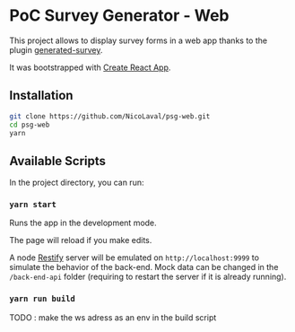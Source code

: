 # PoC Survey Generator - Web

This project allows to display survey forms in a web app thanks to the plugin [generated-survey](https://github.com/NicoLaval/generated-survey).

It was bootstrapped with [Create React App](https://github.com/facebookincubator/create-react-app).

## Installation

```sh
git clone https://github.com/NicoLaval/psg-web.git
cd psg-web
yarn
```  

## Available Scripts

In the project directory, you can run:

### `yarn start`

Runs the app in the development mode.<br>

The page will reload if you make edits.<br>

A node [Restify](https://github.com/restify/node-restify) server will be emulated on `http://localhost:9999` to simulate the behavior of the back-end.
Mock data can be changed in the `/back-end-api` folder (requiring to restart the server if it is already running).

### `yarn run build`

TODO : make the ws adress as an env in the build script
